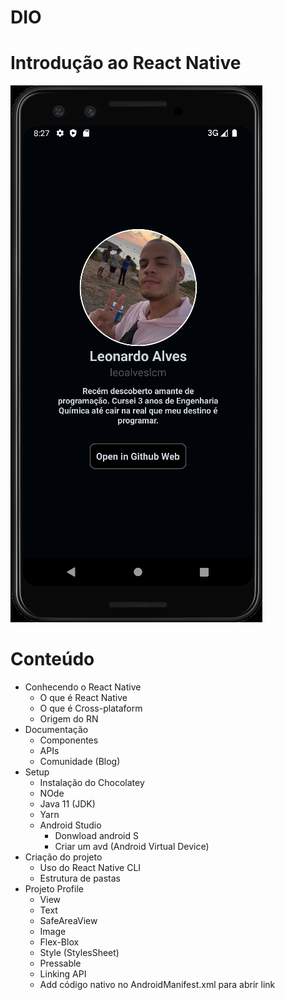 # DIO
# Introdução ao React Native 

![image](project-image.png)

# Conteúdo
- Conhecendo o React Native
  - O que é React Native 
  - O que é Cross-plataform
  - Origem do RN
- Documentação
  - Componentes 
  - APIs
  - Comunidade (Blog)
- Setup
  - Instalação do Chocolatey
  - NOde
  - Java 11 (JDK)
  - Yarn
  - Android Studio
    - Donwload android S
    - Criar um avd (Android Virtual Device)
- Criação do projeto
  - Uso do React Native CLI
  - Estrutura de pastas 
- Projeto Profile
  - View
  - Text
  - SafeAreaView
  - Image
  - Flex-Blox
  - Style (StylesSheet)
  - Pressable
  - Linking API
  - Add código nativo no AndroidManifest.xml para abrir link
